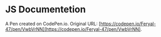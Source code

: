 # JS Documentetion

A Pen created on CodePen.io. Original URL: [https://codepen.io/Feryal-47/pen/VwbVrNN](https://codepen.io/Feryal-47/pen/VwbVrNN).


